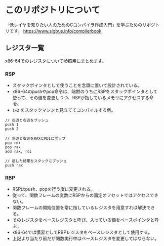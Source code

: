 # このリポジトリについて

「低レイヤを知りたい人のためのCコンパイラ作成入門」を学ぶためのリポジトリです。
https://www.sigbus.info/compilerbook


## レジスタ一覧

x86-64でのレジスタについて参照用にまとめます。

### RSP
- スタックポインタとして使うことを念頭に置いて設計されている。
- x86-64のpushやpop命令は、暗黙のうちにRSPをスタックポインタとして使って、その値を変更しつつ、RSPが指しているメモリにアクセスする命令。
- `1+2` をスタックマシンと見立ててコンパイルする例。

```
// 左辺と右辺をプッシュ
push 1
push 2

// 左辺と右辺をRAXとRDIにポップ
pop rdi
pop rax
add rax, rdi

// 足した結果をスタックにプッシュ
push rax
```

### RBP
- RSPはpush、popを行う度に変更される。
- 従って、関数フレームの変数にRSPからの固定オフセットではアクセスできない。
- 関数フレームの開始位置を常に指しているレジスタを用意すれば解決できる。
- そのレジスタをベースレジスタと呼び、入っている値をベースポインタと呼ぶ。
- x86-64では慣習としてRBPレジスタをベースレジスタとして使用する。
- 上記より当たり前だが関数実行中はベースレジスタを変更してはならない。
